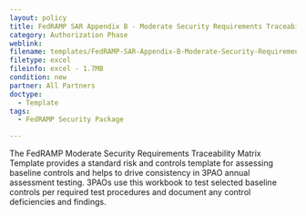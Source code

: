 ```yaml
---
layout: policy   
title: FedRAMP SAR Appendix B - Moderate Security Requirements Traceability Matrix Template
category: Authorization Phase
weblink:
filename: templates/FedRAMP-SAR-Appendix-B-Moderate-Security-Requirements-Traceability-Matrix-Template.xlsx
filetype: excel
fileinfo: excel - 1.7MB
condition: new
partner: All Partners
doctype:
  - Template
tags:
  - FedRAMP Security Package

---
```

The FedRAMP Moderate Security Requirements Traceability Matrix Template provides a standard risk and controls template for assessing baseline controls and helps to drive consistency in 3PAO annual assessment testing. 3PAOs use this workbook to test selected baseline controls per required test procedures and document any control deficiencies and findings.
